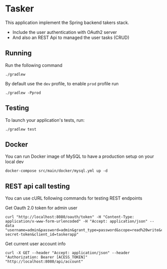 # Tasker
This application implement the Spring backend takers stack.

  - Include the user authentication with OAuth2 server
  - And also an REST Api to managed the user tasks (CRUD)

## Running

Run the following command

    ./gradlew

By default use the `dev` profile, to enable `prod` profile run

    ./gradlew -Pprod
     

## Testing

To launch your application's tests, run:

    ./gradlew test

## Docker

You can run Docker image of MySQL to have a production setup on your local dev

    docker-compose src/main/docker/mysql.yml up -d
    
## REST api call testing
You can use cURL following commands for testing REST endpoints

Get Oauth 2.0 token for admin user

    curl "http://localhost:8080/oauth/token" -H "Content-Type: application/x-www-form-urlencoded" -H "Accept: application/json" --data "username=admin&password=admin&grant_type=password&scope=read%20write&client_secret=tasker-secret-token&client_id=taskerapp"

Get current user account info

	curl -X GET --header "Accept: application/json" --header "Authorization: Bearer [ACESS_TOKEN]" "http://localhost:8080/api/account"
